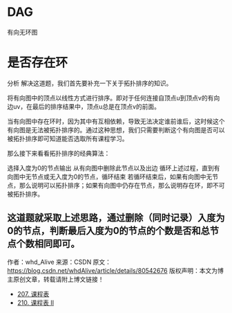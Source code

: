 # DAG
有向无环图

# 是否存在环

分析
解决这道题，我们首先要补充一下关于拓扑排序的知识。

将有向图中的顶点以线性方式进行排序。即对于任何连接自顶点u到顶点v的有向边uv，在最后的排序结果中，顶点u总是在顶点v的前面。

当有向图中存在环时，因为其中有互相依赖，导致无法决定谁前谁后，这时候这个有向图是无法被拓扑排序的。通过这种思想，我们只需要判断这个有向图是否可以被拓扑排序即可知道能否选取所有课程学习。

那么接下来看看拓扑排序的经典算法：

选择入度为0的节点输出
从有向图中删除此节点以及出边
循环上述过程，直到有向图中无节点或无入度为0的节点，循环结束
若循环结束后，如果有向图中无节点，那么说明可以拓扑排序；如果有向图中仍存在节点，那么说明存在环，即不可被拓扑排序。

这道题就采取上述思路，通过删除（同时记录）入度为0的节点，判断最后入度为0的节点的个数是否和总节点个数相同即可。
--------------------- 
作者：whd_Alive 
来源：CSDN 
原文：https://blog.csdn.net/whdAlive/article/details/80542676 
版权声明：本文为博主原创文章，转载请附上博文链接！
    
* [207. 课程表](https://leetcode-cn.com/problems/course-schedule/)
* [210. 课程表 II](https://leetcode-cn.com/problems/course-schedule-ii/)



